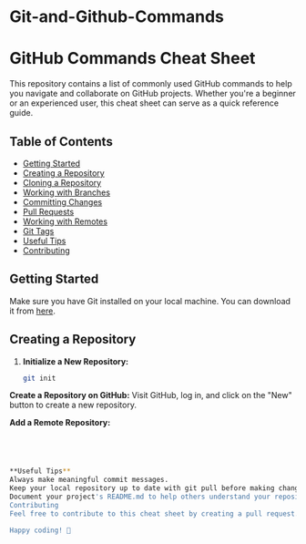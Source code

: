 # Git-and-Github-Commands
# GitHub Commands Cheat Sheet

This repository contains a list of commonly used GitHub commands to help you navigate and collaborate on GitHub projects. Whether you're a beginner or an experienced user, this cheat sheet can serve as a quick reference guide.

## Table of Contents

- [Getting Started](#getting-started)
- [Creating a Repository](#creating-a-repository)
- [Cloning a Repository](#cloning-a-repository)
- [Working with Branches](#working-with-branches)
- [Committing Changes](#committing-changes)
- [Pull Requests](#pull-requests)
- [Working with Remotes](#working-with-remotes)
- [Git Tags](#git-tags)
- [Useful Tips](#useful-tips)
- [Contributing](#contributing)

## Getting Started

Make sure you have Git installed on your local machine. You can download it from [here](https://git-scm.com/).

## Creating a Repository

1. **Initialize a New Repository:**
   ```bash
   git init

   
  **Create a Repository on GitHub:**
Visit GitHub, log in, and click on the "New" button to create a new repository.

**Add a Remote Repository:**
```bash git remote add origin <repository-url>




**Useful Tips**
Always make meaningful commit messages.
Keep your local repository up to date with git pull before making changes.
Document your project's README.md to help others understand your repository.
Contributing
Feel free to contribute to this cheat sheet by creating a pull request. Add more GitHub commands or improve existing ones to make it even more helpful.

Happy coding! 🚀
